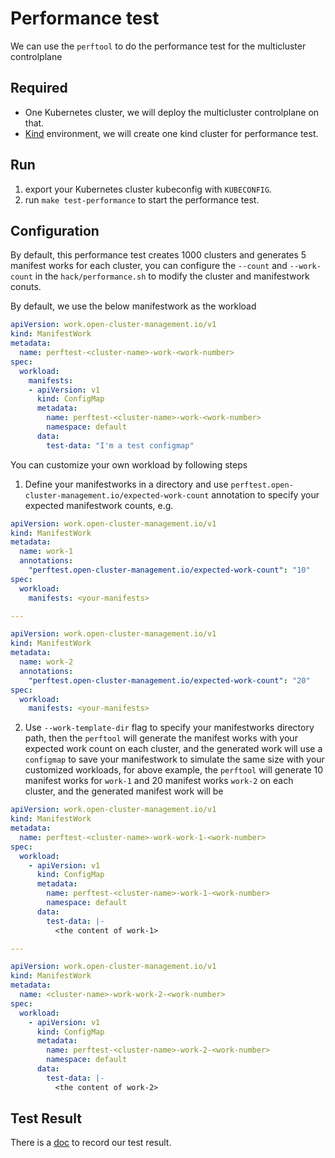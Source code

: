 [comment]: # ( Copyright Contributors to the Open Cluster Management project )
# Performance test
We can use the `perftool` to do the performance test for the multicluster controlplane

## Required

- One Kubernetes cluster, we will deploy the multicluster controlplane on that.
- [Kind](https://kind.sigs.k8s.io/) environment, we will create one kind cluster for performance test.

## Run

1. export your Kubernetes cluster kubeconfig with `KUBECONFIG`.
2. run `make test-performance` to start the performance test.

## Configuration

By default, this performance test creates 1000 clusters and generates 5 manifest works for each cluster, you can
configure the `--count` and `--work-count` in the `hack/performance.sh` to modify the cluster and manifestwork conuts.

By default, we use the below manifestwork as the workload

```yaml
apiVersion: work.open-cluster-management.io/v1
kind: ManifestWork
metadata:
  name: perftest-<cluster-name>-work-<work-number>
spec:
  workload:
    manifests:
    - apiVersion: v1
      kind: ConfigMap
      metadata:
        name: perftest-<cluster-name>-work-<work-number>
        namespace: default
      data:
        test-data: "I'm a test configmap"
```

You can customize your own workload by following steps

1. Define your manifestworks in a directory and use `perftest.open-cluster-management.io/expected-work-count` annotation
to specify your expected manifestwork counts, e.g.

```yaml
apiVersion: work.open-cluster-management.io/v1
kind: ManifestWork
metadata:
  name: work-1
  annotations:
    "perftest.open-cluster-management.io/expected-work-count": "10"
spec:	
  workload:
    manifests: <your-manifests>

---

apiVersion: work.open-cluster-management.io/v1
kind: ManifestWork
metadata:
  name: work-2
  annotations:
    "perftest.open-cluster-management.io/expected-work-count": "20"
spec:	
  workload:
    manifests: <your-manifests>
```

2. Use `--work-template-dir` flag to specify your manifestworks directory path, then the `perftool` will generate the 
manifest works with your expected work count on each cluster, and the generated work will use a `configmap` to save your
manifestwork to simulate the same size with your customized workloads, for above example, the `perftool` will generate
10 manifest works for `work-1` and 20 manifest works `work-2` on each cluster, and the generated manifest work will be

```yaml
apiVersion: work.open-cluster-management.io/v1
kind: ManifestWork
metadata:
  name: perftest-<cluster-name>-work-work-1-<work-number>
spec:	
  workload:
    - apiVersion: v1
      kind: ConfigMap
      metadata:
        name: perftest-<cluster-name>-work-1-<work-number>
        namespace: default
      data:
        test-data: |-
          <the content of work-1>

---

apiVersion: work.open-cluster-management.io/v1
kind: ManifestWork
metadata:
  name: <cluster-name>-work-work-2-<work-number>
spec:	
  workload:
    - apiVersion: v1
      kind: ConfigMap
      metadata:
        name: perftest-<cluster-name>-work-2-<work-number>
        namespace: default
      data:
        test-data: |-
          <the content of work-2>
```

## Test Result

There is a [doc](https://docs.google.com/spreadsheets/d/11GcIXAxPpQlu35VWnN5sVtqrtkM0EYm3rqj8sTz2Pvs/edit#gid=0) to record our test result.
